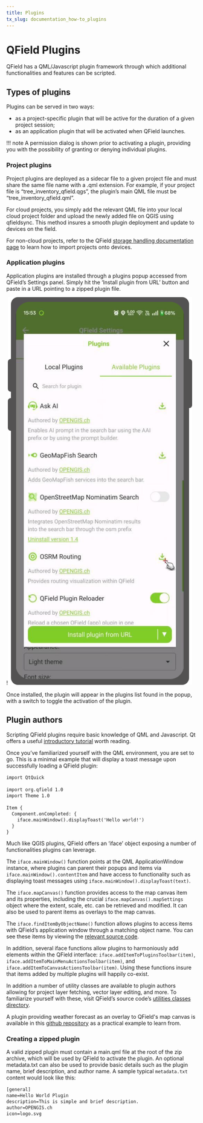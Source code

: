 ```yaml
---
title: Plugins
tx_slug: documentation_how-to_plugins
---
```


# QField Plugins

QField has a QML/Javascript plugin framework through which additional functionalities and
features can be scripted.

## Types of plugins

Plugins can be served in two ways:

- as a project-specific plugin that will be active for the duration of a given project session;
- as an application plugin that will be activated when QField launches.

!!! note
    A permission dialog is shown prior to activating a plugin, providing you with the possibility
    of granting or denying individual plugins.

### Project plugins

Project plugins are deployed as a sidecar file to a given project file and must share the same
file name with a .qml extension. For example, if your project file is “tree_inventory_qfield.qgs”,
the plugin’s main QML file must be “tree_inventory_qfield.qml”.

For cloud projects, you simply add the relevant QML file into your local cloud project folder
and upload the newly added file on QGIS using qfieldsync. This method insures a smooth plugin
deployment and update to devices on the field.

For non-cloud projects, refer to the QField [storage handling documentation page](../get-started/storage.md)
to learn how to import projects onto devices.

### Application plugins

Application plugins are installed through a plugins popup accessed from QField’s Settings
panel. Simply hit the ‘Install plugin from URL’ button and paste in a URL pointing to a
zipped plugin file.

!![](../assets/images/application-plugins.png)

Once installed, the plugin will appear in the plugins list found in the popup, with a switch
to toggle the activation of the plugin.

## Plugin authors

Scripting QField plugins require basic knowledge of QML and Javascript. Qt offers a
useful [introductory tutorial](https://doc.qt.io/qt-6/qml-tutorial.html) worth reading.

Once you’ve familiarized yourself with the QML environment, you are set to go. This is a minimal
example that will display a toast message upon successfully loading a QField plugin:

```
import QtQuick

import org.qfield 1.0
import Theme 1.0

Item {
  Component.onCompleted: {
    iface.mainWindow().displayToast('Hello world!')
  }
}
```

Much like QGIS plugins, QField offers an ‘iface’ object exposing a number of functionalities
plugins can leverage.

The `iface.mainWindow()` function points at the QML ApplicationWindow instance, where plugins
can parent their popups and items via `iface.mainWindow().contentItem` and have access to
functionality such as displaying toast messages using `iface.mainWindow().displayToast(text)`.

The `iface.mapCanvas()` function provides access to the map canvas item and its properties,
including the crucial `iface.mapCanvas().mapSettings` object where the extent, scale, etc. can be retrieved and modified.
It can also be used to parent items as overlays to the map canvas.

The `iface.findItemByObjectName()` function allows plugins to access items with QField’s
application window through a matching object name. You can see these items by viewing
the [relevant source code](https://github.com/opengisch/QField/blob/master/src/qml/qgismobileapp.qml).

In addition, several iface functions allow plugins to harmoniously add elements within the
QField interface: `iface.addItemToPluginsToolbar(item)`, `iface.addItemToMainMenuActionsToolbar(item)`,
and `iface.addItemToCanvasActionsToolbar(item)`. Using these functions insure that items added
by multiple plugins will happily co-exist.

In addition a number of utility classes are available to plugin authors allowing for project
layer fetching, vector layer editing, and more. To familiarize yourself with these, visit
QField’s source code’s [utilities classes directory](https://github.com/opengisch/QField/tree/master/src/core/utils).

A plugin providing weather forecast as an overlay to QField's map canvas is available
in this [github repository](https://github.com/opengisch/qfield-weather-forecast) as a practical
example to learn from.

### Creating a zipped plugin

A valid zipped plugin must contain a main.qml file at the root of the zip archive, which
will be used by QField to activate the plugin. An optional metadata.txt can also be used
to provide basic details such as the plugin name, brief description, and author name.
A sample typical `metadata.txt` content would look like this:

```
[general]
name=Hello World Plugin
description=This is simple and brief description.
author=OPENGIS.ch
icon=logo.svg
```
